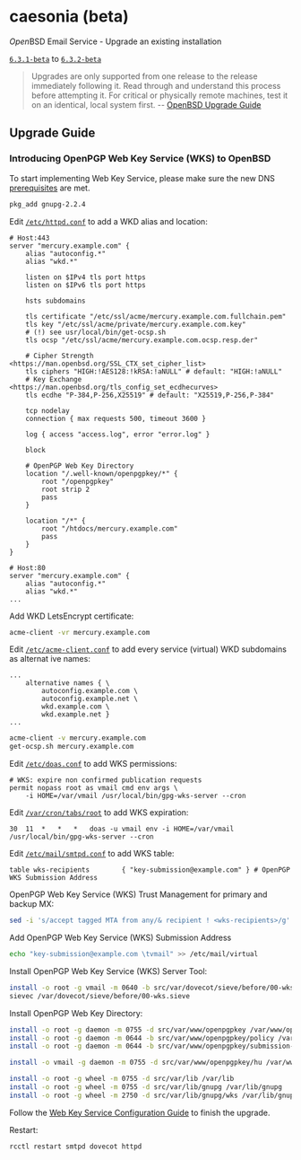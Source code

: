 # caesonia (beta)
*Open*BSD Email Service - Upgrade an existing installation

[`6.3.1-beta`](https://github.com/vedetta-com/caesonia/tree/v6.3.1-beta) to [`6.3.2-beta`](https://github.com/vedetta-com/caesonia/tree/v6.3.2-beta)

> Upgrades are only supported from one release to the release immediately following it. Read through and understand this process before attempting it. For critical or physically remote machines, test it on an identical, local system first. -- [OpenBSD Upgrade Guide](https://www.openbsd.org/faq/index.html)

## Upgrade Guide

### Introducing OpenPGP Web Key Service (WKS) to OpenBSD

To start implementing Web Key Service, please make sure the new DNS [prerequisites](README.md#openpgp-web-key-directory-wkd) are met.

```sh
pkg_add gnupg-2.2.4
```

Edit [`/etc/httpd.conf`](src/etc/httpd.conf) to add a WKD alias and location:
```console
# Host:443
server "mercury.example.com" {
	alias "autoconfig.*"
	alias "wkd.*"

	listen on $IPv4 tls port https
	listen on $IPv6 tls port https

	hsts subdomains

	tls certificate "/etc/ssl/acme/mercury.example.com.fullchain.pem"
	tls key "/etc/ssl/acme/private/mercury.example.com.key"
	# (!) see usr/local/bin/get-ocsp.sh
	tls ocsp "/etc/ssl/acme/mercury.example.com.ocsp.resp.der"

	# Cipher Strength <https://man.openbsd.org/SSL_CTX_set_cipher_list>
	tls ciphers "HIGH:!AES128:!kRSA:!aNULL" # default: "HIGH:!aNULL"
	# Key Exchange <https://man.openbsd.org/tls_config_set_ecdhecurves>
	tls ecdhe "P-384,P-256,X25519" # default: "X25519,P-256,P-384"

	tcp nodelay
	connection { max requests 500, timeout 3600 }

	log { access "access.log", error "error.log" }

	block

	# OpenPGP Web Key Directory
	location "/.well-known/openpgpkey/*" {
		root "/openpgpkey"
		root strip 2
		pass
	}

	location "/*" {
		root "/htdocs/mercury.example.com"
		pass
	}
}

# Host:80
server "mercury.example.com" {
	alias "autoconfig.*"
	alias "wkd.*"
...
```

Add WKD LetsEncrypt certificate:
```sh
acme-client -vr mercury.example.com
```

Edit [`/etc/acme-client.conf`](src/etc/acme-client.conf) to add every service (virtual) WKD subdomains as alternat
ive names:
```console
...
	alternative names { \
		autoconfig.example.com \
		autoconfig.example.net \
		wkd.example.com \
		wkd.example.net }
...
```

```sh
acme-client -v mercury.example.com
get-ocsp.sh mercury.example.com
```

Edit [`/etc/doas.conf`](src/etc/doas.conf) to add WKS permissions:
```console
# WKS: expire non confirmed publication requests
permit nopass root as vmail cmd env args \
    -i HOME=/var/vmail /usr/local/bin/gpg-wks-server --cron
```

Edit [`/var/cron/tabs/root`](src/var/cron/tabs/root) to add WKS expiration:
```console
30	11	*	*	*	doas -u vmail env -i HOME=/var/vmail /usr/local/bin/gpg-wks-server --cron
```

Edit [`/etc/mail/smtpd.conf`](src/etc/mail/smtpd.conf) to add WKS table:
```console
table wks-recipients		{ "key-submission@example.com" } # OpenPGP WKS Submission Address
```

OpenPGP Web Key Service (WKS) Trust Management for primary and backup MX:
```sh
sed -i 's/accept tagged MTA from any/& recipient ! <wks-recipients>/g' /etc/mail/smtpd.conf
```

Add OpenPGP Web Key Service (WKS) Submission Address
```sh
echo "key-submission@example.com \tvmail" >> /etc/mail/virtual
```

Install OpenPGP Web Key Service (WKS) Server Tool:
```sh
install -o root -g vmail -m 0640 -b src/var/dovecot/sieve/before/00-wks.sieve /var/dovecot/sieve/before/
sievec /var/dovecot/sieve/before/00-wks.sieve
```

Install OpenPGP Web Key Directory:
```sh
install -o root -g daemon -m 0755 -d src/var/www/openpgpkey /var/www/openpgpkey
install -o root -g daemon -m 0644 -b src/var/www/openpgpkey/policy /var/www/openpgpkey/
install -o root -g daemon -m 0644 -b src/var/www/openpgpkey/submission-address /var/www/openpgpkey/

install -o vmail -g daemon -m 0755 -d src/var/www/openpgpkey/hu /var/www/openpgpkey/hu

install -o root -g wheel -m 0755 -d src/var/lib /var/lib   
install -o root -g wheel -m 0755 -d src/var/lib/gnupg /var/lib/gnupg
install -o root -g wheel -m 2750 -d src/var/lib/gnupg/wks /var/lib/gnupg/wks
```

Follow the [Web Key Service Configuration Guide](INSTALL.md#openpgp-web-key-service-wks) to finish the upgrade.

Restart:
```sh
rcctl restart smtpd dovecot httpd
```

